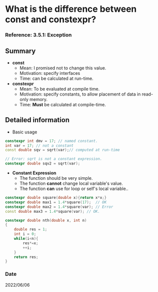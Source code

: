 # What is the difference between **const** and **constexpr**?
###  Reference: 3.5.1: Exception
## Summary
- **const**
    - Mean: I promised not to change this value.
    - Motivation: specify interfaces
    - Time: can be calculated at run-time.
- **constexpr**
    - Mean: To be evaluated at compile time.
    - Motivation: specify constants, to allow placement of data in read-only memory.
    - Time: **Must** be calculated at compile-time.


## Detailed information
- Basic usage
~~~c++
constexpr int dmv = 17; // named constant.
int var = 17; // not a constant
const double sqv = sqrt(var);// computed at run-time

// Error: sqrt is not a constant expression.
constexpr double sqv2 = sqrt(var); 
~~~
- **Constant Expression**
    - The function should be very simple.
    - The function **cannot** change local variable's value.
    - The function **can** use for loop or self's local variable..
~~~c++
constexpr double square(double x){return x*x;}
constexpr double max1 = 1.4*square(17);  // OK
constexpr double max2 = 1.4*square(var); // Error
const double max3 = 1.4*square(var); // OK.

constexpr double nth(double x, int n)
{
    double res = 1;
    int i = 0;
    while(i<n){
        res*=x;
        ++i;
    }
    return res;
}
~~~

### Date
2022/06/06